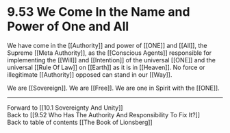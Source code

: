 # 9.53 We Come In the Name and Power of One and All

We have come in the [[Authority]] and power of [[ONE]] and [[All]], the Supreme [[Meta Authority]], as the [[Conscious Agents]] responsible for implementing the [[Will]] and [[Intention]] of the universal [[ONE]] and the universal [[Rule Of Law]] on [[Earth]] as it is in [[Heaven]]. No force or illegitimate [[Authority]] opposed can stand in our [[Way]].

We are [[Sovereign]]. We are [[Free]]. We are one in Spirit with the [[ONE]].

___

Forward to [[10.1 Sovereignty And Unity]]             
Back to [[9.52 Who Has The Authority And Responsibility To Fix It?]]                  
Back to table of contents [[The Book of Lionsberg]]  
